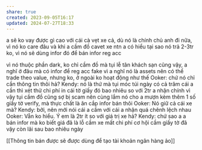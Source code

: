 ```yaml
---
share: true
created: 2023-09-05T16:17
updated: 2024-07-27T18:33
---
```

a sẽ ko vay được gì cao với cái cà vẹt xe cả, dù nó là chính chủ anh đi nữa, vì nó ko care đâu và khi a cầm đồ cavet xe ntn a có hiểu tại sao nó trả 2-3tr ko, vì nó sẽ dùng infor đó để bán infor reg acc

vì nó thuộc phần dark, ko chỉ cầm đồ mà tụi lễ tân khách sạn cũng vậy, a nghĩ ở đâu mà có infor để reg acc fake
vì a nghĩ nó là assets nên có thể trade theo value, nhưng ko, ở ngoài ko hoạt động như thế
Ooker: chứ nó chỉ cần thông tin thôi hả?
Kendy: nó là thứ mà tụi móc túi ngày có cả trăm cái
a cần thì xét thử chi phí in cái tờ giấy đó bao nhiêu so với 2tr a nhận
chính vì vậy tụi cầm đồ cũng sợ bị scam
nên cùng lắm nó cho a mượn kèm thêm 1 số giấy tờ verify, mà thực chất là ăn cắp infor bán thôi
Ooker: Nó giữ cả cái xe mà?
Kendy: bởi, nên mới nói cái a cầm với cái a nhận quá chênh lệch nhau
Ooker: Vẫn ko hiểu. Ý em là 2tr ít so với giá trị xe hả?
Kendy: chứ sao a
a bán infor mà ko biết giá đã là lỗ
cầm xe mất chi phí cơ hội
cầm giấy tờ
đã vậy còn lãi sau bao nhiêu ngày

[[Thông tin bán được sẽ được dùng để tạo tài khoản ngân hàng ảo]] 
